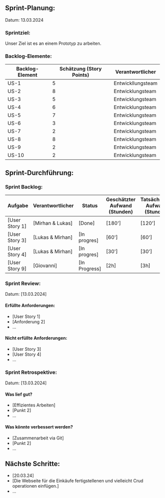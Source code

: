 ## Sprint-Planung:

Datum: 13.03.2024

### Sprintziel:

Unser Ziel ist es an einem Prototyp zu arbeiten.

### Backlog-Elemente:

| Backlog-Element | Schätzung (Story Points) | Verantwortlicher  |
| --------------- | ------------------------ | ----------------- |
| US-1            | 5                        | Entwickllungsteam |
| US-2            | 8                        | Entwicklungsteam  |
| US-3            | 5                        | Entwicklungsteam  |
| US-4            | 6                        | Entwicklungsteam  |
| US-5            | 7                        | Entwicklungsteam  |
| US-6            | 3                        | Entwicklungsteam  |
| US-7            | 2                        | Entwicklungsteam  |
| US-8            | 8                        | Entwicklungsteam  |
| US-9            | 2                        | Entwicklungsteam  |
| US-10           | 2                        | Entwicklungsteam  |

## Sprint-Durchführung:

### Sprint Backlog:

| Aufgabe        | Verantwortlicher | Status        | Geschätzter Aufwand (Stunden) | Tatsächlicher Aufwand (Stunden) |
| -------------- | ---------------- | ------------- | ----------------------------- | ------------------------------- |
| [User Story 1] | [Mirhan & Lukas] | [Done]        | [180']                        | [120']                          |
| [User Story 3] | [Lukas & Mirhan] | [In progres]  | [60']                         | [60']                           |
| [User Story 4] | [Lukas & Mirhan] | [In progres]  | [30']                         | [30']                           |
| [User Story 9] | [Giovanni]       | [In Progress] | [2h]                          | [3h]                            |

### Sprint Review:

Datum: [13.03.2024]

#### Erfüllte Anforderungen:

- [User Story 1]
- [Anforderung 2]
- ...

#### Nicht erfüllte Anforderungen:

- [User Story 3]
- [User Story 4]
- ...

### Sprint Retrospektive:

Datum: [13.03.2024]

#### Was lief gut?

- [Effizientes Arbeiten]
- [Punkt 2]
- ...

#### Was könnte verbessert werden?

- [Zusammenarbeit via Git]
- [Punkt 2]
- ...

## Nächste Schritte:

- [20.03.24]
- [Die Webseite für die Einkäufe fertigstellenen und vielleicht Crud operationen einfügen.]
- ...
